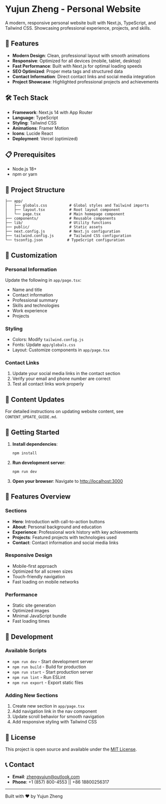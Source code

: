 # Yujun Zheng - Personal Website

A modern, responsive personal website built with Next.js, TypeScript, and Tailwind CSS. Showcasing professional experience, projects, and skills.

## 🚀 Features

- **Modern Design**: Clean, professional layout with smooth animations
- **Responsive**: Optimized for all devices (mobile, tablet, desktop)
- **Fast Performance**: Built with Next.js for optimal loading speeds
- **SEO Optimized**: Proper meta tags and structured data
- **Contact Information**: Direct contact links and social media integration
- **Project Showcase**: Highlighted professional projects and achievements

## 🛠️ Tech Stack

- **Framework**: Next.js 14 with App Router
- **Language**: TypeScript
- **Styling**: Tailwind CSS
- **Animations**: Framer Motion
- **Icons**: Lucide React
- **Deployment**: Vercel (optimized)

## 📋 Prerequisites

- Node.js 18+ 
- npm or yarn

## 📁 Project Structure

```
├── app/
│   ├── globals.css          # Global styles and Tailwind imports
│   ├── layout.tsx           # Root layout component
│   └── page.tsx             # Main homepage component
├── components/              # Reusable components
├── lib/                     # Utility functions
├── public/                  # Static assets
├── next.config.js           # Next.js configuration
├── tailwind.config.js       # Tailwind CSS configuration
└── tsconfig.json           # TypeScript configuration
```

## 🎨 Customization

### Personal Information
Update the following in `app/page.tsx`:
- Name and title
- Contact information
- Professional summary
- Skills and technologies
- Work experience
- Projects

### Styling
- Colors: Modify `tailwind.config.js`
- Fonts: Update `app/globals.css`
- Layout: Customize components in `app/page.tsx`

### Contact Links
1. Update your social media links in the contact section
2. Verify your email and phone number are correct
3. Test all contact links work properly

## 📝 Content Updates

For detailed instructions on updating website content, see `CONTENT_UPDATE_GUIDE.md`.

## 🚀 Getting Started

1. **Install dependencies**:
   ```bash
   npm install
   ```

2. **Run development server**:
   ```bash
   npm run dev
   ```

3. **Open your browser**:
   Navigate to [http://localhost:3000](http://localhost:3000)

## 📱 Features Overview

### Sections
- **Hero**: Introduction with call-to-action buttons
- **About**: Personal background and education
- **Experience**: Professional work history with key achievements
- **Projects**: Featured projects with technologies used
- **Contact**: Contact information and social media links

### Responsive Design
- Mobile-first approach
- Optimized for all screen sizes
- Touch-friendly navigation
- Fast loading on mobile networks

### Performance
- Static site generation
- Optimized images
- Minimal JavaScript bundle
- Fast loading times

## 🔧 Development

### Available Scripts

- `npm run dev` - Start development server
- `npm run build` - Build for production
- `npm run start` - Start production server
- `npm run lint` - Run ESLint
- `npm run export` - Export static files

### Adding New Sections

1. Create new section in `app/page.tsx`
2. Add navigation link in the nav component
3. Update scroll behavior for smooth navigation
4. Add responsive styling with Tailwind CSS

## 📄 License

This project is open source and available under the [MIT License](LICENSE).

## 📞 Contact

- **Email**: zhengyujun@outlook.com
- **Phone**: +1 (857) 800-4553 || +86 18800256317

---

Built with ❤️ by Yujun Zheng
